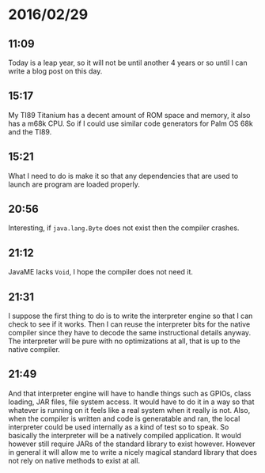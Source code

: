# 2016/02/29

## 11:09

Today is a leap year, so it will not be until another 4 years or so until I can
write a blog post on this day.

## 15:17

My TI89 Titanium has a decent amount of ROM space and memory, it also has a
m68k CPU. So if I could use similar code generators for Palm OS 68k and the
TI89.

## 15:21

What I need to do is make it so that any dependencies that are used to launch
are program are loaded properly.

## 20:56

Interesting, if `java.lang.Byte` does not exist then the compiler crashes.

## 21:12

JavaME lacks `Void`, I hope the compiler does not need it.

## 21:31

I suppose the first thing to do is to write the interpreter engine so that I
can check to see if it works. Then I can reuse the interpreter bits for the
native compiler since they have to decode the same instructional details
anyway. The interpreter will be pure with no optimizations at all, that is
up to the native compiler.

## 21:49

And that interpreter engine will have to handle things such as GPIOs, class
loading, JAR files, file system access. It would have to do it in a way so
that whatever is running on it feels like a real system when it really is not.
Also, when the compiler is written and code is generatable and ran, the local
interpreter could be used internally as a kind of test so to speak. So
basically the interpreter will be a natively compiled application. It would
however still require JARs of the standard library to exist however. However
in general it will allow me to write a nicely magical standard library that
does not rely on native methods to exist at all.

